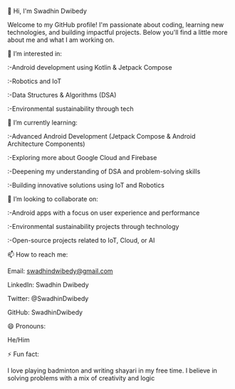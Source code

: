 👋 Hi, I'm Swadhin Dwibedy

Welcome to my GitHub profile! I'm passionate about coding, learning new technologies, and building impactful projects. Below you'll find a little more about me and what I am working on.

👀 I’m interested in:

:-Android development using Kotlin & Jetpack Compose

:-Robotics and IoT

:-Data Structures & Algorithms (DSA)

:-Environmental sustainability through tech

🌱 I’m currently learning:

:-Advanced Android Development (Jetpack Compose & Android Architecture Components)

:-Exploring more about Google Cloud and Firebase

:-Deepening my understanding of DSA and problem-solving skills

:-Building innovative solutions using IoT and Robotics

💞️ I’m looking to collaborate on:

:-Android apps with a focus on user experience and performance

:-Environmental sustainability projects through technology

:-Open-source projects related to IoT, Cloud, or AI

📫 How to reach me:


Email: swadhindwibedy@gmail.com

LinkedIn: Swadhin Dwibedy

Twitter: @SwadhinDwibedy

GitHub: SwadhinDwibedy

😄 Pronouns:

He/Him

⚡ Fun fact:

I love playing badminton and writing shayari in my free time. I believe in solving problems with a mix of creativity and logic
